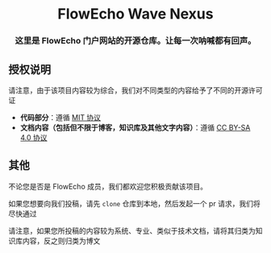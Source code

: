 <p align="center" markdown="span">
    <h1 align="center">FlowEcho Wave Nexus</h1>
    <h3 align="center">这里是 FlowEcho 门户网站的开源仓库。让每一次呐喊都有回声。</h3>
</p>

## 授权说明

请注意，由于该项目内容较为综合，我们对不同类型的内容给予了不同的开源许可证

- **代码部分**：遵循 [MIT 协议](LICENSE)
- **文档内容（包括但不限于博客，知识库及其他文字内容）**：遵循 [CC BY-SA 4.0 协议](docs/LICENSE)

## 其他

不论您是否是 FlowEcho 成员，我们都欢迎您积极贡献该项目。

如果您想要向我们投稿，请先 `clone` 仓库到本地，然后发起一个 pr 请求，我们将尽快通过

请注意，如果您所投稿的内容较为系统、专业、类似于技术文档，请将其归类为知识库内容，反之则归类为博文